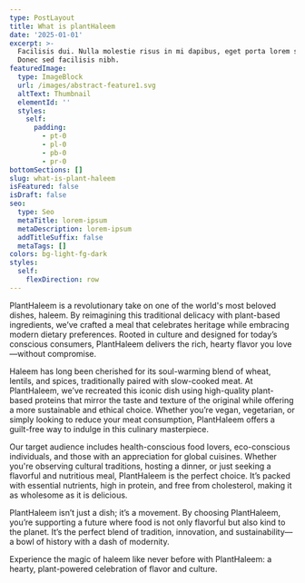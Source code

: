 ```yaml
---
type: PostLayout
title: What is plantHaleem
date: '2025-01-01'
excerpt: >-
  Facilisis dui. Nulla molestie risus in mi dapibus, eget porta lorem semper.
  Donec sed facilisis nibh.
featuredImage:
  type: ImageBlock
  url: /images/abstract-feature1.svg
  altText: Thumbnail
  elementId: ''
  styles:
    self:
      padding:
        - pt-0
        - pl-0
        - pb-0
        - pr-0
bottomSections: []
slug: what-is-plant-haleem
isFeatured: false
isDraft: false
seo:
  type: Seo
  metaTitle: lorem-ipsum
  metaDescription: lorem-ipsum
  addTitleSuffix: false
  metaTags: []
colors: bg-light-fg-dark
styles:
  self:
    flexDirection: row
---
```

PlantHaleem is a revolutionary take on one of the world's most beloved dishes, haleem. By reimagining this traditional delicacy with plant-based ingredients, we’ve crafted a meal that celebrates heritage while embracing modern dietary preferences. Rooted in culture and designed for today’s conscious consumers, PlantHaleem delivers the rich, hearty flavor you love—without compromise.

Haleem has long been cherished for its soul-warming blend of wheat, lentils, and spices, traditionally paired with slow-cooked meat. At PlantHaleem, we’ve recreated this iconic dish using high-quality plant-based proteins that mirror the taste and texture of the original while offering a more sustainable and ethical choice. Whether you’re vegan, vegetarian, or simply looking to reduce your meat consumption, PlantHaleem offers a guilt-free way to indulge in this culinary masterpiece.

Our target audience includes health-conscious food lovers, eco-conscious individuals, and those with an appreciation for global cuisines. Whether you're observing cultural traditions, hosting a dinner, or just seeking a flavorful and nutritious meal, PlantHaleem is the perfect choice. It’s packed with essential nutrients, high in protein, and free from cholesterol, making it as wholesome as it is delicious.

PlantHaleem isn’t just a dish; it’s a movement. By choosing PlantHaleem, you’re supporting a future where food is not only flavorful but also kind to the planet. It’s the perfect blend of tradition, innovation, and sustainability—a bowl of history with a dash of modernity.

Experience the magic of haleem like never before with PlantHaleem: a hearty, plant-powered celebration of flavor and culture.




